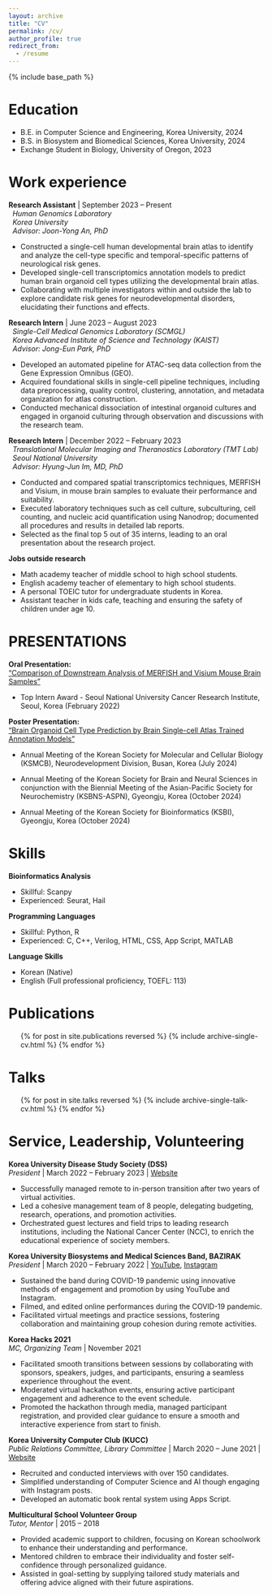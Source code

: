 ```yaml
---
layout: archive
title: "CV"
permalink: /cv/
author_profile: true
redirect_from:
  - /resume
---
```


{% include base_path %}

Education
======
* B.E. in Computer Science and Engineering, Korea University, 2024
* B.S. in Biosystem and Biomedical Sciences, Korea University, 2024
* Exchange Student in Biology, University of Oregon, 2023

Work experience
======
 **Research Assistant** | September 2023 – Present <br>
 &nbsp; *Human Genomics Laboratory* <br>
 &nbsp; *Korea University* <br>
 &nbsp; *Advisor: Joon-Yong An, PhD*
 
* Constructed a single-cell human developmental brain atlas to identify and analyze the cell-type specific and temporal-specific patterns of neurological risk genes.
* Developed single-cell transcriptomics annotation models to predict human brain organoid cell types utilizing the developmental brain atlas.
* Collaborating with multiple investigators within and outside the lab to explore candidate risk genes for neurodevelopmental disorders, elucidating their functions and effects.


**Research Intern** | June 2023 – August 2023 <br>
 &nbsp; *Single-Cell Medical Genomics Laboratory (SCMGL)* <br>
 &nbsp; *Korea Advanced Institute of Science and Technology (KAIST)* <br>
 &nbsp; *Advisor: Jong-Eun Park, PhD*
 
* Developed an automated pipeline for ATAC-seq data collection from the Gene Expression Omnibus (GEO).
* Acquired foundational skills in single-cell pipeline techniques, including data preprocessing, quality control, clustering, annotation, and metadata organization for atlas construction.
* Conducted mechanical dissociation of intestinal organoid cultures and engaged in organoid culturing through observation and discussions with the research team.


**Research Intern** | December 2022 – February 2023 <br>
 &nbsp; *Translational Molecular Imaging and Theranostics Laboratory (TMT Lab)* <br>
 &nbsp; *Seoul National University* <br>
 &nbsp; *Advisor: Hyung-Jun Im, MD, PhD*
 
* Conducted and compared spatial transcriptomics techniques, MERFISH and Visium, in mouse brain samples to evaluate their performance and suitability.
* Executed laboratory techniques such as cell culture, subculturing, cell counting, and nucleic acid quantification using Nanodrop; documented all procedures and results in detailed lab reports.
* Selected as the final top 5 out of 35 interns, leading to an oral presentation about the research project.

**Jobs outside research**
* Math academy teacher of middle school to high school students.
* English academy teacher of elementary to high school students.
* A personal TOEIC tutor for undergraduate students in Korea.
* Assistant teacher in kids cafe, teaching and ensuring the safety of children under age 10.


PRESENTATIONS
=====
**Oral Presentation:** <br>
<ins>“Comparison of Downstream Analysis of MERFISH and Visium Mouse Brain Samples”</ins>

*	Top Intern Award - Seoul National University Cancer Research Institute, Seoul, Korea (February 2022) 

**Poster Presentation:** <br>
<ins>“Brain Organoid Cell Type Prediction by Brain Single-cell Atlas Trained Annotation Models”<ins>
    
*	Annual Meeting of the Korean Society for Molecular and Cellular Biology (KSMCB), Neurodevelopment Division, Busan, Korea (July 2024) 

*	Annual Meeting of the Korean Society for Brain and Neural Sciences in conjunction with the Biennial Meeting of the Asian-Pacific Society for Neurochemistry (KSBNS-ASPN), Gyeongju, Korea (October 2024)

*	Annual Meeting of the Korean Society for Bioinformatics (KSBI), Gyeongju, Korea (October 2024)


Skills
======
**Bioinformatics Analysis**

* Skillful: Scanpy
* Experienced: Seurat, Hail

**Programming Languages**

* Skillful: Python, R
* Experienced: C, C++, Verilog, HTML, CSS, App Script, MATLAB

**Language Skills**

* Korean (Native)
* English (Full professional proficiency, TOEFL: 113)


Publications
======
  <ul>{% for post in site.publications reversed %}
    {% include archive-single-cv.html %}
  {% endfor %}</ul>
  
Talks
======
  <ul>{% for post in site.talks reversed %}
    {% include archive-single-talk-cv.html  %}
  {% endfor %}</ul>
  
<!--Teaching
======
  <ul>{% for post in site.teaching reversed %}
    {% include archive-single-cv.html %}
  {% endfor %}</ul>-->
  
Service, Leadership, Volunteering
======
**Korea University Disease Study Society (DSS)** <br>
*President* | March 2022 – February 2023 | [Website](http://dss.or.kr/) <br>


* Successfully managed remote to in-person transition after two years of virtual activities.
* Led a cohesive management team of 8 people, delegating budgeting, research, operations, and promotion activities.
* Orchestrated guest lectures and field trips to leading research institutions, including the National Cancer Center (NCC), to enrich the educational experience of society members.

**Korea University Biosystems and Medical Sciences Band, BAZIRAK** <br>
*President* | March 2020 – February 2022 | [YouTube](https://www.youtube.com/@bazirak6589), [Instagram](https://www.instagram.com/bazirak_bsms/)<br>

* Sustained the band during COVID-19 pandemic using innovative methods of engagement and promotion by using YouTube and Instagram.
* Filmed, and edited online performances during the COVID-19 pandemic.
* Facilitated virtual meetings and practice sessions, fostering collaboration and maintaining group cohesion during remote activities.

**Korea Hacks 2021** <br>
*MC, Organizing Team* | November 2021 <br>

* Facilitated smooth transitions between sessions by collaborating with sponsors, speakers, judges, and participants, ensuring a seamless experience throughout the event.
* Moderated virtual hackathon events, ensuring active participant engagement and adherence to the event schedule.
* Promoted the hackathon through media, managed participant registration, and provided clear guidance to ensure a smooth and interactive experience from start to finish.


**Korea University Computer Club (KUCC)** <br>
*Public Relations Committee, Library Committee* | March 2020 – June 2021 | [Website](https://kucc.co.kr/) <br>

* Recruited and conducted interviews with over 150 candidates.
* Simplified understanding of Computer Science and AI though engaging with Instagram posts.
* Developed an automatic book rental system using Apps Script.

**Multicultural School Volunteer Group** <br>
*Tutor, Mentor* | 2015 – 2018 <br>

* Provided academic support to children, focusing on Korean schoolwork to enhance their understanding and performance.
* Mentored children to embrace their individuality and foster self-confidence through personalized guidance.
* Assisted in goal-setting by supplying tailored study materials and offering advice aligned with their future aspirations.